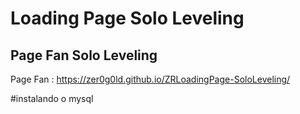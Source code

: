 # Loading Page Solo Leveling

## Page Fan Solo Leveling

Page Fan : https://zer0g0ld.github.io/ZRLoadingPage-SoloLeveling/

#instalando o mysql
